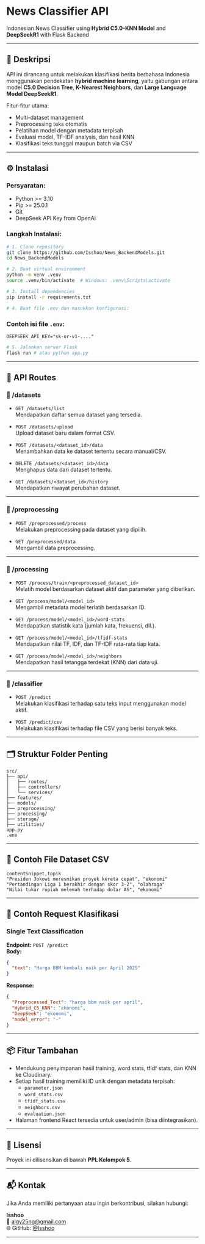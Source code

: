 # News Classifier API

Indonesian News Classifier using **Hybrid C5.0-KNN Model** and **DeepSeekR1** with Flask Backend

---

## 🚀 Deskripsi

API ini dirancang untuk melakukan klasifikasi berita berbahasa Indonesia menggunakan pendekatan **hybrid machine learning**, yaitu gabungan antara model **C5.0 Decision Tree**, **K-Nearest Neighbors**, dan **Large Language Model DeepSeekR1**.

Fitur-fitur utama:
- Multi-dataset management
- Preprocessing teks otomatis
- Pelatihan model dengan metadata terpisah
- Evaluasi model, TF-IDF analysis, dan hasil KNN
- Klasifikasi teks tunggal maupun batch via CSV

---

## ⚙️ Instalasi

### Persyaratan:
- Python >= 3.10
- Pip >= 25.0.1
- Git
- DeepSeek API Key from OpenAi

### Langkah Instalasi:

```bash
# 1. Clone repository
git clone https://github.com/Isshoo/News_BackendModels.git
cd News_BackendModels

# 2. Buat virtual environment
python -m venv .venv
source .venv/bin/activate  # Windows: .venv\Scripts\activate

# 3. Install dependencies
pip install -r requirements.txt

# 4. Buat file .env dan masukkan konfigurasi:
```

### Contoh isi file `.env`:

```env
DEEPSEEK_API_KEY="sk-or-v1-...."
```

```bash
# 5. Jalankan server Flask
flask run # atau python app.py
```

---

## 📡 API Routes

### 📁 /datasets
- `GET /datasets/list`  
  Mendapatkan daftar semua dataset yang tersedia.

- `POST /datasets/upload`  
  Upload dataset baru dalam format CSV.

- `POST /datasets/<dataset_id>/data`  
  Menambahkan data ke dataset tertentu secara manual/CSV.

- `DELETE /datasets/<dataset_id>/data`  
  Menghapus data dari dataset tertentu.

- `GET /datasets/<dataset_id>/history`  
  Mendapatkan riwayat perubahan dataset.

---

### 🧹 /preprocessing
- `POST /preprocessed/process`  
  Melakukan preprocessing pada dataset yang dipilih.

- `GET /preprocessed/data`  
  Mengambil data preprocessing.

---

### 🧠 /processing
- `POST /process/train/<preprocessed_dataset_id>`  
  Melatih model berdasarkan dataset aktif dan parameter yang diberikan.

- `GET /process/model/<model_id>`  
  Mengambil metadata model terlatih berdasarkan ID.

- `GET /process/model/<model_id>/word-stats`  
  Mendapatkan statistik kata (jumlah kata, frekuensi, dll.).

- `GET /process/model/<model_id>/tfidf-stats`  
  Mendapatkan nilai TF, IDF, dan TF-IDF rata-rata tiap kata.

- `GET /process/model/<model_id>/neighbors`  
  Mendapatkan hasil tetangga terdekat (KNN) dari data uji.

---

### 🤖 /classifier
- `POST /predict`  
  Melakukan klasifikasi terhadap satu teks input menggunakan model aktif.

- `POST /predict/csv`  
  Melakukan klasifikasi terhadap file CSV yang berisi banyak teks.

---

## 🗂️ Struktur Folder Penting

```
src/
├── api/
│   ├── routes/
│   ├── controllers/
│   └── services/
├── features/
├── models/
├── preprocessing/
├── processing/
├── storage/
├── utilities/
app.py
.env
```

---

## 📄 Contoh File Dataset CSV

```csv
contentSnippet,topik
"Presiden Jokowi meresmikan proyek kereta cepat", "ekonomi"
"Pertandingan Liga 1 berakhir dengan skor 3-2", "olahraga"
"Nilai tukar rupiah melemah terhadap dolar AS", "ekonomi"
```

---

## 🧪 Contoh Request Klasifikasi

### Single Text Classification

**Endpoint:** `POST /predict`  
**Body:**
```json
{
  "text": "Harga BBM kembali naik per April 2025"
}
```

**Response:**
```json
{
  "Preprocessed_Text": "harga bbm naik per april",
  "Hybrid_C5_KNN": "ekonomi",
  "DeepSeek": "ekonomi",
  "model_error": "-"
}
```

---

## 📦 Fitur Tambahan

- Mendukung penyimpanan hasil training, word stats, tfidf stats, dan KNN ke Cloudinary.
- Setiap hasil training memiliki ID unik dengan metadata terpisah:
  - `parameter.json`
  - `word_stats.csv`
  - `tfidf_stats.csv`
  - `neighbors.csv`
  - `evaluation.json`
- Halaman frontend React tersedia untuk user/admin (bisa diintegrasikan).

---

## 📄 Lisensi

Proyek ini dilisensikan di bawah **PPL Kelompok 5**.

---

## 📬 Kontak

Jika Anda memiliki pertanyaan atau ingin berkontribusi, silakan hubungi:

**Isshoo**  
📧 [algy25ng@gmail.com](mailto:algy25ng@gmail.com)  
🌐 GitHub: [@Isshoo](https://github.com/Isshoo)

---
